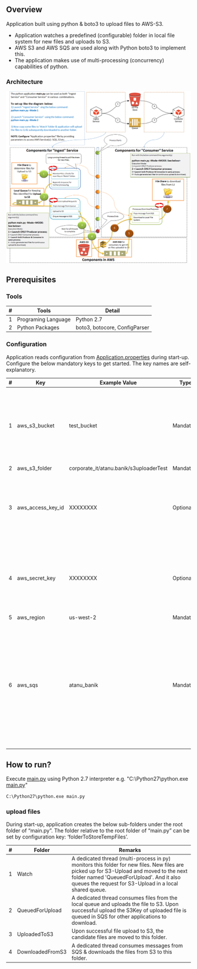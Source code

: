 ## Overview

Application built using python & boto3 to upload files to AWS-S3.
* Application watches a predefined (configurable) folder in local file system for new files and uploads to S3.
* AWS S3 and AWS SQS are used along with Python boto3 to implement this.
* The application makes use of multi-processing (concurrency) capabilities of python.

### Architecture
![Architecture](Document/Architecture,&#32;Design&#32;and&#32;Data&#32;Flow&#32;Diagram.png)

## Prerequisites

### Tools

| # | Tools               | Detail                        |
|---|---------------------|-------------------------------|
| 1 | Programing Language | Python 2.7                    |
| 2 | Python Packages     | boto3, botocore, ConfigParser |

### Configuration

Application reads configuration from [Application.properties](Source/Application.properties) during start-up. Configure the below mandatory keys to get started. The key names are self-explanatory.

| # | Key | Example Value                           | Type                  | Remarks                                                                                                                                         |
|---|-------------------|-----------------------------------------|-----------------------|-------------------------------------------------------------------------------------------------------------------------------------------------|
| 1 | aws_s3_bucket     | test_bucket                             | Mandatory | application doesn’t try to create S3 bucket if not already present. In absence of S3 bucket, the application crashes.                     |
| 2 | aws_s3_folder     | corporate_it/atanu.banik/s3uploaderTest | Mandatory             | N/A                                                                                                                                             |
| 3 | aws_access_key_id | XXXXXXXX                                | Optional              | Access & Secret Keys are optional. Logged in user’s credential will be used if kept empty.                                                      |
| 4 | aws_secret_key    | XXXXXXXX                                | Optional              | Access & Secret Keys are optional. Logged in user’s credential will be used if kept empty.                                                      |
| 5 | aws_region        | us-west-2                               | Mandatory             | N/A                                                                                                                                             |
| 6 | aws_sqs           | atanu_banik                             | Mandatory             | Application tries to create SQS if not present. It requires admin privileges for creating SQS service. Application crashes in absence of SQS or admin privileges to create SQS. |

## How to run?

Execute [main.py](Source/main.py) using Python 2.7 interpreter e.g. "C:\Python27\python.exe [main.py](Source/main.py)"

```bat
C:\Python27\python.exe main.py
```

### upload files

During start-up, application creates the below sub-folders under the root folder of “main.py”. The folder relative to the root folder of “main.py” can be set by configuration key: ‘folderToStoreTempFiles’.

| # | Folder           | Remarks                                                                                                                                                                                                                                        |
|---|------------------|------------------------------------------------------------------------------------------------------------------------------------------------------------------------------------------------------------------------------------------------|
| 1 | Watch            | A dedicated thread (multi-process in py) monitors this folder for new files. New files are picked up for S3-Upload and moved to the next folder named 'QueuedForUpload'. And it also queues the request for S3-Upload in a local shared queue. |
| 2 | QueuedForUpload  | A dedicated thread consumes files from the local queue and uploads the file to S3. Upon successful upload the S3Key of uploaded file is queued in SQS for other applications to download.                                                      |
| 3 | UploadedToS3     | Upon successful file upload to S3, the candidate files are moved to this folder.                                                                                                                                                               |
| 4 | DownloadedFromS3 | A dedicated thread consumes messages from SQS & downloads the files from S3 to this folder.                                                                                                                                                    |
